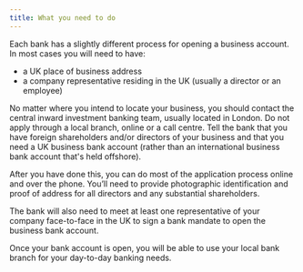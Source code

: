 ```yaml
---
title: What you need to do
---
```

Each bank has a slightly different process for opening a business account. In most cases you will need to have:
- a UK place of business address 
- a company representative residing in the UK (usually a director or an employee)
 
No matter where you intend to locate your business, you should contact the central inward investment banking team, usually located in London.  Do not apply through a local branch, online or a call centre. Tell the bank that you have foreign shareholders and/or directors of your business and that you need a UK business bank account (rather than an international business bank account that's held offshore).
 
After you have done this, you can do most of the application process online and over the phone. You’ll need to provide photographic identification and proof of address for all directors and any substantial shareholders.


The bank will also need to meet at least one representative of your company face-to-face in the UK to sign a bank mandate to open the business bank account. 


Once your bank account is open, you will be able to use your local bank branch for your day-to-day banking needs.


